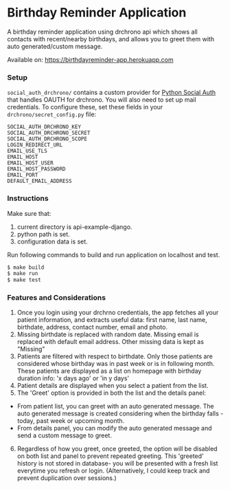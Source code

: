 # Birthday Reminder Application
A birthday reminder application using drchrono api which shows all contacts with recent/nearby birthdays, and allows you to greet them with auto generated/custom message.

Available on:
https://birthdayreminder-app.herokuapp.com

### Setup

`social_auth_drchrono/` contains a custom provider for [Python Social Auth](http://psa.matiasaguirre.net/) that handles OAUTH for drchrono. You will also need to set up mail credentials. To configure these, set these fields in your `drchrono/secret_config.py` file:

```
SOCIAL_AUTH_DRCHRONO_KEY
SOCIAL_AUTH_DRCHRONO_SECRET
SOCIAL_AUTH_DRCHRONO_SCOPE
LOGIN_REDIRECT_URL
EMAIL_USE_TLS
EMAIL_HOST
EMAIL_HOST_USER
EMAIL_HOST_PASSWORD
EMAIL_PORT
DEFAULT_EMAIL_ADDRESS
```

### Instructions

Make sure that: 

1. current directory is api-example-django.
2. python path is set.
3. configuration data is set.

Run following commands to build and run application on localhost and test.
``` bash
$ make build
$ make run
$ make test
```

### Features and Considerations

1. Once you login using your drchrno credentials, the app fetches all your patient information, and extracts useful data: first name, last name, birthdate, address, contact number, email and photo. 
2. Missing birthdate is replaced with random date. Missing email is replaced with default email address. Other missing data is kept as "Missing"
3. Patients are filtered with respect to birthdate. Only those patients are considered whose birthday was in past week or is in following month. These patients are displayed as a list on homepage with birthday duration info: 'x days ago' or 'in y days'
4. Patient details are displayed when you select a patient from the list.
5. The 'Greet' option is provided in both the list and the details panel:
  * From patient list, you can greet with an auto generated message. The auto generated message is created considering when the birthday falls - today, past week or upcoming month.
  * From details panel, you can modify the auto generated message and send a custom message to greet.
6. Regardless of how you greet, once greeted, the option will be disabled on both list and panel to prevent repeated greeting. This 'greeted' history is not stored in database- you will be presented with a fresh list everytime you refresh or login. (Alternatively, I could keep track and prevent duplication over sessions.)

